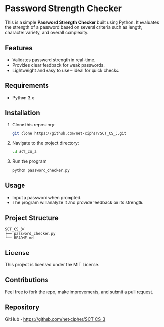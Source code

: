 
Password Strength Checker
=========================

This is a simple **Password Strength Checker** built using Python. It evaluates the strength of a password based on several criteria such as length, character variety, and overall complexity.

Features
--------
- Validates password strength in real-time.
- Provides clear feedback for weak passwords.
- Lightweight and easy to use – ideal for quick checks.

Requirements
------------
- Python 3.x

Installation
------------
1. Clone this repository:
   ```bash
   git clone https://github.com/net-cipher/SCT_CS_3.git
   ```

2. Navigate to the project directory:
   ```bash
   cd SCT_CS_3
   ```

3. Run the program:
   ```bash
   python password_checker.py
   ```

Usage
-----
- Input a password when prompted.
- The program will analyze it and provide feedback on its strength.

Project Structure
-----------------
```
SCT_CS_3/
├── password_checker.py
└── README.md
```

License
-------
This project is licensed under the MIT License.

Contributions
-------------
Feel free to fork the repo, make improvements, and submit a pull request.

Repository
----------
GitHub - https://github.com/net-cipher/SCT_CS_3
